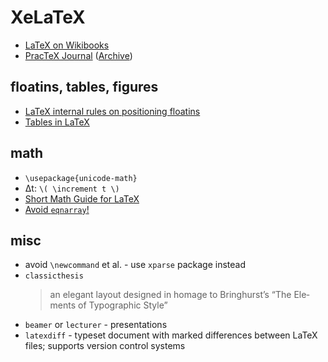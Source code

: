 # XeLaTeX

 - [LaTeX on Wikibooks](https://en.wikibooks.org/wiki/LaTeX)
 - [PracTeX Journal](https://tug.org/pracjourn/) ([Archive](https://tug.org/pracjourn/archive.html))
 
## floatins, tables, figures
 - [LaTeX internal rules on positioning floatins](https://tex.stackexchange.com/questions/39017/how-to-influence-the-position-of-float-environments-like-figure-and-table-in-lat/39020#39020)
 - [Tables in LaTeX](https://www.tug.org/pracjourn/2007-1/mori/mori.pdf)
 
## math
 - `\usepackage{unicode-math}`
 - Δt: `\( \increment t \)`
 - [Short Math Guide for LaTeX](http://www.math.hkbu.edu.hk/TeX/short-math-guide.pdf)
 - [Avoid `eqnarray`!](https://tug.org/pracjourn/2012-1/madsen/madsen.pdf)
 
## misc
 - avoid `\newcommand` et al. - use `xparse` package instead
 - `classicthesis`
    > an el­e­gant lay­out de­signed in homage to Bringhurst’s “The Ele­ments of Ty­po­graphic Style”
 - `beamer` or `lecturer` - presentations
 - `latexdiff` - typeset document with marked differences between LaTeX files; supports version control systems

